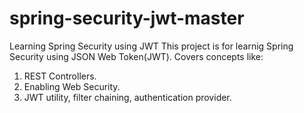 # spring-security-jwt-master
Learning Spring Security using JWT
This project is for learnig Spring Security using JSON Web Token(JWT).
Covers concepts like:
1.  REST Controllers.
2.  Enabling Web Security.
3.  JWT utility, filter chaining, authentication provider.
